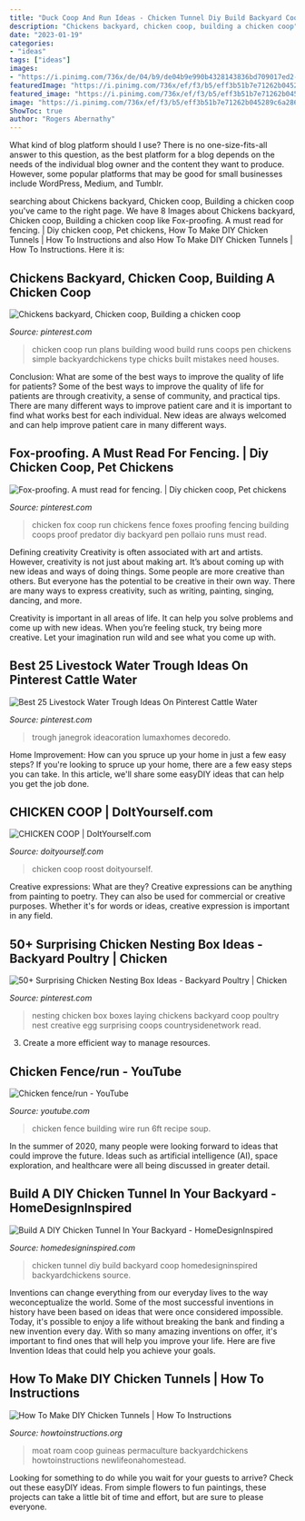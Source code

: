 ```yaml
---
title: "Duck Coop And Run Ideas - Chicken Tunnel Diy Build Backyard Coop Homedesigninspired Backyardchickens Source"
description: "Chickens backyard, chicken coop, building a chicken coop"
date: "2023-01-19"
categories:
- "ideas"
tags: ["ideas"]
images:
- "https://i.pinimg.com/736x/de/04/b9/de04b9e990b4328143836bd709017ed2--chicken-pen-chicken-life.jpg"
featuredImage: "https://i.pinimg.com/736x/ef/f3/b5/eff3b51b7e71262b045289c6a2862c49.jpg"
featured_image: "https://i.pinimg.com/736x/ef/f3/b5/eff3b51b7e71262b045289c6a2862c49.jpg"
image: "https://i.pinimg.com/736x/ef/f3/b5/eff3b51b7e71262b045289c6a2862c49.jpg"
ShowToc: true
author: "Rogers Abernathy"
---
```



What kind of blog platform should I use?
There is no one-size-fits-all answer to this question, as the best platform for a blog depends on the needs of the individual blog owner and the content they want to produce. However, some popular platforms that may be good for small businesses include WordPress, Medium, and Tumblr.

	

		
searching about Chickens backyard, Chicken coop, Building a chicken coop you've came to the right page. We have 8 Images about Chickens backyard, Chicken coop, Building a chicken coop like Fox-proofing. A must read for fencing. | Diy chicken coop, Pet chickens, How To Make DIY Chicken Tunnels | How To Instructions and also How To Make DIY Chicken Tunnels | How To Instructions. Here it is:
		
    
## Chickens Backyard, Chicken Coop, Building A Chicken Coop

<img loading=lazy src="https://i.pinimg.com/736x/de/04/b9/de04b9e990b4328143836bd709017ed2--chicken-pen-chicken-life.jpg" onerror="this.onerror=null;this.src='https://tse4.mm.bing.net/th?id=OIP.VMdvbSRFL4XIbsRzZlRLXQHaFj&amp;pid=15.1';" alt="Chickens backyard, Chicken coop, Building a chicken coop">

_Source: pinterest.com_

>chicken coop run plans building wood build runs coops pen chickens simple backyardchickens type chicks built mistakes need houses. 

	

Conclusion: What are some of the best ways to improve the quality of life for patients?
Some of the best ways to improve the quality of life for patients are through creativity, a sense of community, and practical tips. There are many different ways to improve patient care and it is important to find what works best for each individual. New ideas are always welcomed and can help improve patient care in many different ways.

    
## Fox-proofing. A Must Read For Fencing. | Diy Chicken Coop, Pet Chickens

<img loading=lazy src="https://i.pinimg.com/736x/5c/86/6e/5c866e0e0126836a8d6e27462ef3298a.jpg" onerror="this.onerror=null;this.src='https://tse1.mm.bing.net/th?id=OIP.bqPfmxGMAbgK2tPsOPJzwQAAAA&amp;pid=15.1';" alt="Fox-proofing. A must read for fencing. | Diy chicken coop, Pet chickens">

_Source: pinterest.com_

>chicken fox coop run chickens fence foxes proofing fencing building coops proof predator diy backyard pen pollaio runs must read. 

	

Defining creativity
Creativity is often associated with art and artists. However, creativity is not just about making art. It’s about coming up with new ideas and ways of doing things.
Some people are more creative than others. But everyone has the potential to be creative in their own way. There are many ways to express creativity, such as writing, painting, singing, dancing, and more.

Creativity is important in all areas of life. It can help you solve problems and come up with new ideas. When you’re feeling stuck, try being more creative. Let your imagination run wild and see what you come up with.

    
## Best 25 Livestock Water Trough Ideas On Pinterest Cattle Water

<img loading=lazy src="https://i.pinimg.com/736x/ef/f3/b5/eff3b51b7e71262b045289c6a2862c49.jpg" onerror="this.onerror=null;this.src='https://tse1.mm.bing.net/th?id=OIP.A_JtmDGEsbNlxnx-90QGfgHaFj&amp;pid=15.1';" alt="Best 25 Livestock Water Trough Ideas On Pinterest Cattle Water">

_Source: pinterest.com_

>trough janegrok ideacoration lumaxhomes decoredo. 

	

Home Improvement: How can you spruce up your home in just a few easy steps?
If you're looking to spruce up your home, there are a few easy steps you can take. In this article, we'll share some easyDIY ideas that can help you get the job done.

    
## CHICKEN COOP | DoItYourself.com

<img loading=lazy src="https://www.doityourself.com/images/did_it_myself/52753/059E9451-42A4-423E-86F7-0AB04CCC6249_1528669861.jpeg" onerror="this.onerror=null;this.src='https://tse3.mm.bing.net/th?id=OIP._HA6LeCBfX77nXP3irwd4QHaJ4&amp;pid=15.1';" alt="CHICKEN COOP | DoItYourself.com">

_Source: doityourself.com_

>chicken coop roost doityourself. 

	

Creative expressions: What are they?
Creative expressions can be anything from painting to poetry. They can also be used for commercial or creative purposes. Whether it's for words or ideas, creative expression is important in any field.

    
## 50+ Surprising Chicken Nesting Box Ideas - Backyard Poultry | Chicken

<img loading=lazy src="https://i.pinimg.com/736x/a3/ca/39/a3ca39f0395bc5019b92d5e952d53e93.jpg" onerror="this.onerror=null;this.src='https://tse1.mm.bing.net/th?id=OIP.mVe3YDlHNvZElJsOnsfaDQHaJ3&amp;pid=15.1';" alt="50+ Surprising Chicken Nesting Box Ideas - Backyard Poultry | Chicken">

_Source: pinterest.com_

>nesting chicken box boxes laying chickens backyard coop poultry nest creative egg surprising coops countrysidenetwork read. 

	

3. Create a more efficient way to manage resources.

    
## Chicken Fence/run - YouTube

<img loading=lazy src="https://i.ytimg.com/vi/WlAbPktPmSg/maxresdefault.jpg" onerror="this.onerror=null;this.src='https://tse4.mm.bing.net/th?id=OIP.tlwugdMXq75T1WXwSGmsxgHaEK&amp;pid=15.1';" alt="Chicken fence/run - YouTube">

_Source: youtube.com_

>chicken fence building wire run 6ft recipe soup. 

	

In the summer of 2020, many people were looking forward to ideas that could improve the future. Ideas such as artificial intelligence (AI), space exploration, and healthcare were all being discussed in greater detail. 

    
## Build A DIY Chicken Tunnel In Your Backyard - HomeDesignInspired

<img loading=lazy src="http://www.homedesigninspired.com/wp-content/uploads/2017/10/backyard-chicken-coop-with-tunnel-7.jpg" onerror="this.onerror=null;this.src='https://tse4.mm.bing.net/th?id=OIP.Ypw4dy35L8uikcWsk9J7qgHaJ4&amp;pid=15.1';" alt="Build A DIY Chicken Tunnel In Your Backyard - HomeDesignInspired">

_Source: homedesigninspired.com_

>chicken tunnel diy build backyard coop homedesigninspired backyardchickens source. 

	

Inventions can change everything from our everyday lives to the way weconceptualize the world. Some of the most successful inventions in history have been based on ideas that were once considered impossible. Today, it's possible to enjoy a life without breaking the bank and finding a new invention every day. With so many amazing inventions on offer, it's important to find ones that will help you improve your life. Here are five Invention Ideas that could help you achieve your goals.

    
## How To Make DIY Chicken Tunnels | How To Instructions

<img loading=lazy src="http://www.howtoinstructions.org/wp-content/uploads/2015/11/Chicken-Tunnel-3.jpg" onerror="this.onerror=null;this.src='https://tse4.mm.bing.net/th?id=OIP.kj-jTTWIyhyrsBLS-A-BxQHaFi&amp;pid=15.1';" alt="How To Make DIY Chicken Tunnels | How To Instructions">

_Source: howtoinstructions.org_

>moat roam coop guineas permaculture backyardchickens howtoinstructions newlifeonahomestead. 

	

Looking for something to do while you wait for your guests to arrive? Check out these easyDIY ideas. From simple flowers to fun paintings, these projects can take a little bit of time and effort, but are sure to please everyone.

